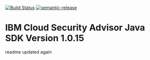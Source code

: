 [![Build Status](https://api.travis-ci.org/ibm-cloud-security/security-advisor-sdk-java.svg?branch=master)](https://travis-ci.org/github/ibm-cloud-security/security-advisor-sdk-java)
[![semantic-release](https://img.shields.io/badge/%20%20%F0%9F%93%A6%F0%9F%9A%80-semantic--release-e10079.svg)](https://github.com/semantic-release/semantic-release)

# IBM Cloud Security Advisor Java SDK Version 1.0.15
readme updated again
